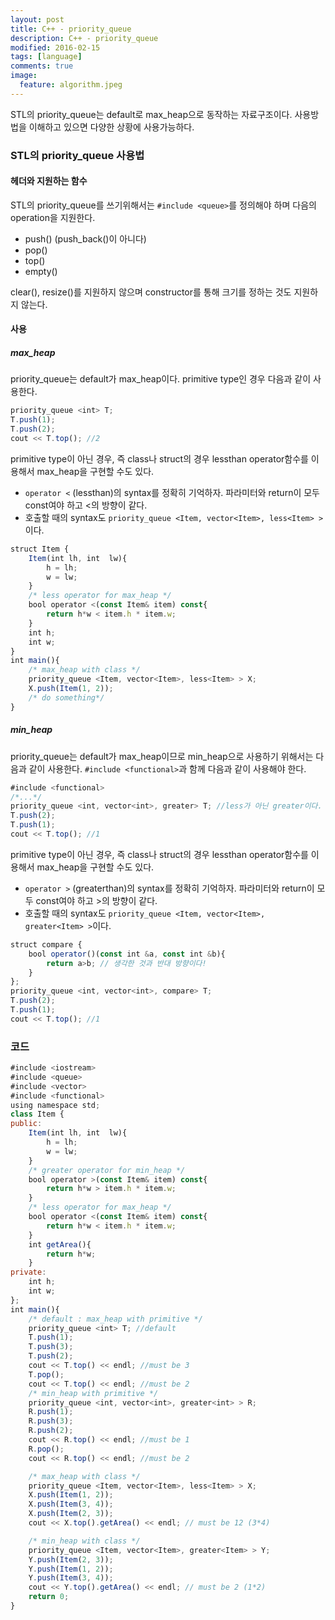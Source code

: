 ```yaml
---
layout: post
title: C++ - priority_queue
description: C++ - priority_queue
modified: 2016-02-15
tags: [language]
comments: true
image:
  feature: algorithm.jpeg
---
```

STL의 priority_queue는 default로 max_heap으로 동작하는 자료구조이다. 사용방법을 이해하고 있으면 다양한 상황에 사용가능하다. 

### STL의 priority_queue 사용법

#### 헤더와 지원하는 함수

STL의 priority_queue를 쓰기위해서는 `#include <queue>`를 정의해야 하며 다음의 operation을 지원한다. 

- push() (push_back()이 아니다)
- pop()
- top()
- empty()

clear(), resize()를 지원하지 않으며 constructor를 통해 크기를 정하는 것도 지원하지 않는다. 

#### 사용

##### max_heap

priority_queue는 default가 max_heap이다. 
primitive type인 경우 다음과 같이 사용한다. 

```javascript
priority_queue <int> T;
T.push(1);
T.push(2);
cout << T.top(); //2
```

primitive type이 아닌 경우, 즉 class나 struct의 경우 lessthan operator함수를 이용해서 max_heap을 구현할 수도 있다. 

- `operator <` (lessthan)의 syntax를 정확히 기억하자. 파라미터와 return이 모두 const여야 하고 <의 방향이 같다. 
- 호출할 때의 syntax도 `priority_queue <Item, vector<Item>, less<Item> >` 이다. 

```javascript
struct Item {
	Item(int lh, int  lw){
		h = lh;
		w = lw;
	}
	/* less operator for max_heap */
	bool operator <(const Item& item) const{ 
		return h*w < item.h * item.w;
	}
	int h;
	int w;
}
int main(){
	/* max_heap with class */
	priority_queue <Item, vector<Item>, less<Item> > X;
	X.push(Item(1, 2));
	/* do something*/
}
```

##### min_heap

priority_queue는 default가 max_heap이므로 min_heap으로 사용하기 위해서는 다음과 같이 사용한다. 
`#include <functional>`과 함께 다음과 같이 사용해야 한다. 

```javascript
#include <functional>
/*...*/
priority_queue <int, vector<int>, greater> T; //less가 아닌 greater이다. 헷갈리수 있다.
T.push(2);
T.push(1);
cout << T.top(); //1
```

primitive type이 아닌 경우, 즉 class나 struct의 경우 lessthan operator함수를 이용해서 max_heap을 구현할 수도 있다. 

- `operator >` (greaterthan)의 syntax를 정확히 기억하자. 파라미터와 return이 모두 const여야 하고 >의 방향이 같다. 
- 호출할 때의 syntax도 `priority_queue <Item, vector<Item>, greater<Item> >`이다. 

```javascript
struct compare {
	bool operator()(const int &a, const int &b){
		return a>b;	// 생각한 것과 반대 방향이다!
	}
};
priority_queue <int, vector<int>, compare> T;
T.push(2);
T.push(1);
cout << T.top(); //1
```

### 코드 

```javascript
#include <iostream>
#include <queue>
#include <vector>
#include <functional>
using namespace std;
class Item {
public:
	Item(int lh, int  lw){
		h = lh;
		w = lw;
	}
	/* greater operator for min_heap */
	bool operator >(const Item& item) const{
		return h*w > item.h * item.w;
	}
	/* less operator for max_heap */
	bool operator <(const Item& item) const{
		return h*w < item.h * item.w;
	}
	int getArea(){
		return h*w;
	}
private:
	int h;
	int w;
};
int main(){
	/* default : max_heap with primitive */
	priority_queue <int> T; //default 
	T.push(1);	
	T.push(3);
	T.push(2);
	cout << T.top() << endl; //must be 3
	T.pop();
	cout << T.top() << endl; //must be 2
	/* min_heap with primitive */
	priority_queue <int, vector<int>, greater<int> > R;
	R.push(1);
	R.push(3);
	R.push(2);
	cout << R.top() << endl; //must be 1
	R.pop();
	cout << R.top() << endl; //must be 2

	/* max_heap with class */
	priority_queue <Item, vector<Item>, less<Item> > X;
	X.push(Item(1, 2));
	X.push(Item(3, 4));
	X.push(Item(2, 3));
	cout << X.top().getArea() << endl; // must be 12 (3*4)

	/* min_heap with class */
	priority_queue <Item, vector<Item>, greater<Item> > Y;
	Y.push(Item(2, 3));
	Y.push(Item(1, 2));
	Y.push(Item(3, 4));
	cout << Y.top().getArea() << endl; // must be 2 (1*2)
	return 0;
}
```
